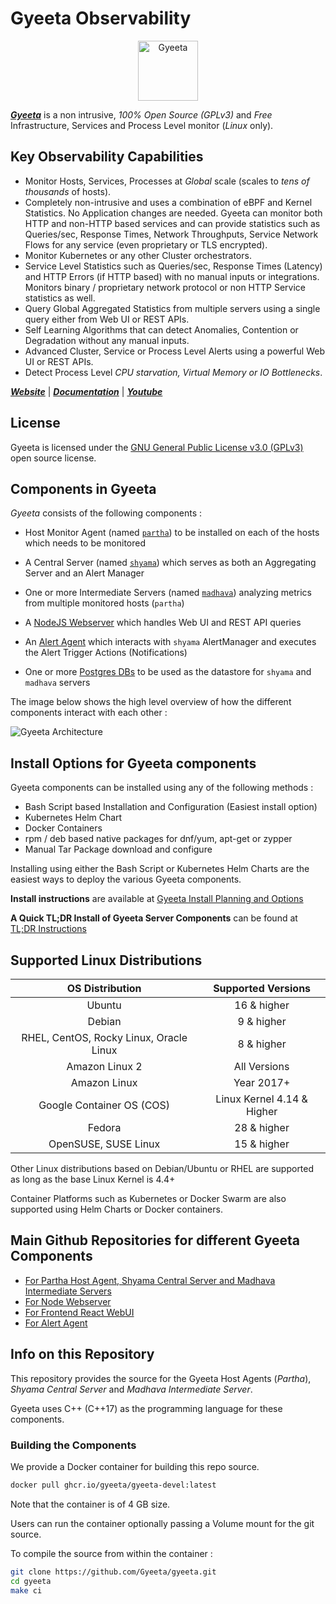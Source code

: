 # Gyeeta Observability

<p align="center"><a href="https://gyeeta.io"><img src="https://pkg.gyeeta.workers.dev/gyeeta-96.png" alt="Gyeeta" width="96" /></a></p>


[***Gyeeta***](https://gyeeta.io) is a non intrusive, *100% Open Source (GPLv3)* and *Free* Infrastructure, Services and Process Level monitor (*Linux* only).  


## Key Observability Capabilities

- Monitor Hosts, Services, Processes at *Global* scale (scales to *tens of thousands* of hosts).
- Completely non-intrusive and uses a combination of eBPF and Kernel Statistics. No Application changes are needed. Gyeeta can monitor 
  both HTTP and non-HTTP based services and can provide statistics such as Queries/sec, Response Times, Network Throughputs, Service Network 
  Flows for any service (even proprietary or TLS encrypted).
- Monitor Kubernetes or any other Cluster orchestrators.
- Service Level Statistics such as Queries/sec, Response Times (Latency) and HTTP Errors (if HTTP based) with no manual inputs or integrations.
  Monitors binary / proprietary network protocol or non HTTP Service statistics as well.
- Query Global Aggregated Statistics from multiple servers using a single query either from Web UI or REST APIs.
- Self Learning Algorithms that can detect Anomalies, Contention or Degradation without any manual inputs. 
- Advanced Cluster, Service or Process Level Alerts using a powerful Web UI or REST APIs.
- Detect Process Level *CPU starvation, Virtual Memory or IO Bottlenecks*. 

[***Website***](https://gyeeta.io) | [***Documentation***](https://gyeeta.io/docs) | [***Youtube***](https://youtube.com/@gyeeta)

## License

Gyeeta is licensed under the [GNU General Public License v3.0 (GPLv3)](./LICENSE) open source license.

## Components in Gyeeta

*Gyeeta* consists of the following components :

- Host Monitor Agent (named [`partha`](#host-monitor-agent-partha)) to be installed on each of the hosts which needs to be monitored

- A Central Server (named [`shyama`](#central-server-shyama)) which serves as both an Aggregating Server and an Alert Manager

- One or more Intermediate Servers (named [`madhava`](#intermediate-server-madhava)) analyzing metrics from multiple monitored hosts (`partha`)

- A [NodeJS Webserver](#webserver) which handles Web UI and REST API queries

- An [Alert Agent](#alert-action-agent) which interacts with `shyama` AlertManager and executes the Alert Trigger Actions (Notifications)

- One or more [Postgres DBs](#postgres-database) to be used as the datastore for `shyama` and `madhava` servers

The image below shows the high level overview of how the different components interact with each other :

![Gyeeta Architecture](https://gyeeta.io/img/gyeeta_arch.jpg)

## Install Options for Gyeeta components

Gyeeta components can be installed using any of the following methods :

- Bash Script based Installation and Configuration (Easiest install option)
- Kubernetes Helm Chart
- Docker Containers
- rpm / deb based native packages for dnf/yum, apt-get or zypper
- Manual Tar Package download and configure

Installing using either the Bash Script or Kubernetes Helm Charts are the easiest ways to deploy the various Gyeeta
components.

**Install instructions** are available at [Gyeeta Install Planning and Options](https://gyeeta.io/docs/installation/install_options)

**A Quick TL;DR Install of Gyeeta Server Components** can be found at [TL;DR Instructions](https://gyeeta.io/docs/installation/install_options)

## Supported Linux Distributions

| OS Distribution | Supported Versions |
| :-------------: | :-------------: |
| Ubuntu | 16 & higher |
| Debian | 9 & higher |
| RHEL, CentOS, Rocky Linux, Oracle Linux | 8 & higher |
| Amazon Linux 2 | All Versions |
| Amazon Linux | Year 2017+ |
| Google Container OS (COS) | Linux Kernel 4.14 & Higher |
| Fedora | 28 & higher |
| OpenSUSE, SUSE Linux | 15 & higher |

Other Linux distributions based on Debian/Ubuntu or RHEL are supported as long as the base Linux Kernel is 4.4+

Container Platforms such as Kubernetes or Docker Swarm are also supported using Helm Charts or Docker containers.


## Main Github Repositories for different Gyeeta Components

- [For Partha Host Agent, Shyama Central Server and Madhava Intermediate Servers](https://github.com/gyeeta/gyeeta)
- [For Node Webserver](https://github.com/gyeeta/nodewebserver)
- [For Frontend React WebUI](https://github.com/gyeeta/frontend)
- [For Alert Agent](https://github.com/gyeeta/alertaction)

## Info on this Repository

This repository provides the source for the Gyeeta Host Agents (*Partha*), *Shyama Central Server* and *Madhava Intermediate Server*.

Gyeeta uses C++ (C++17) as the programming language for these components. 

### Building the Components

We provide a Docker container for building this repo source.

```bash
docker pull ghcr.io/gyeeta/gyeeta-devel:latest
```

Note that the container is of 4 GB size. 

Users can run the container optionally passing a Volume mount for the git source.

To compile the source from within the container :

```bash
git clone https://github.com/Gyeeta/gyeeta.git
cd gyeeta
make ci
```
